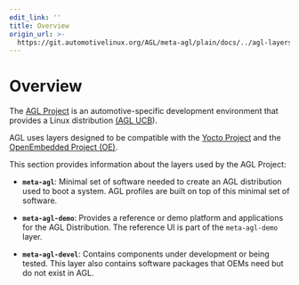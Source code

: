 ```yaml
---
edit_link: ''
title: Overview
origin_url: >-
  https://git.automotivelinux.org/AGL/meta-agl/plain/docs/../agl-layers-overview.md?h=halibut
---
```


<!-- WARNING: This file is generated by fetch_docs.js using /home/boron/Documents/AGL/docs-webtemplate/site/_data/tocs/devguides/halibut/meta-agl-developer-guides-devguides-book.yml -->

Overview
========

The
[AGL Project](https://www.automotivelinux.org/) is an automotive-specific
development environment that provides a Linux distribution
[(AGL UCB](https://www.automotivelinux.org/software/unified-code-base)).

AGL uses layers designed to be compatible with the
[Yocto Project](https://www.yoctoproject.org) and the
[OpenEmbedded Project (OE)](https://www.openembedded.org/wiki/Main_Page).

This section provides information about the layers used by the AGL Project:

* **`meta-agl`**: Minimal set of software needed to create an AGL distribution
  used to boot a system.
  AGL profiles are built on top of this minimal set of software.

* **`meta-agl-demo`**: Provides a reference or demo platform and applications
  for the AGL Distribution.
  The reference UI is part of the `meta-agl-demo` layer.

* **`meta-agl-devel`**: Contains components under development or being tested.
  This layer also contains software packages that OEMs need but do not exist
  in AGL.
